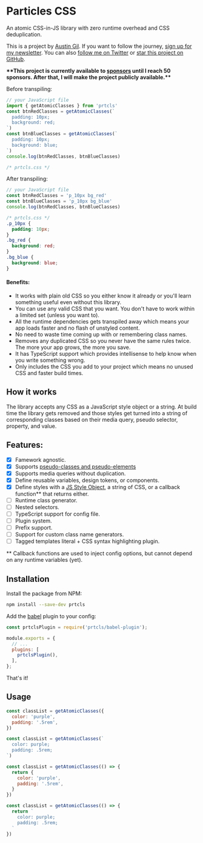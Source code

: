 # Particles CSS

An atomic CSS-in-JS library with zero runtime overhead and CSS deduplication.

This is a project by [Austin Gil](https://austingil.com). If you want to follow the journey, [sign up for my newsletter](https://austingil.com/newsletter). You can also [follow me on Twitter](https://twitter.com/Stegosource) or [star this project on GitHub](https://github.com/AustinGil/prtcls).

**\*\*This project is currently available to [sponsors](https://github.com/sponsors/AustinGil) until I reach 50 sponsors. After that, I will make the project publicly available.\*\***

Before transpiling:
```js
// your JavaScript file
import { getAtomicClasses } from 'prtcls'
const btnRedClasses = getAtomicClasses(`
  padding: 10px;
  background: red;
`)
const btnBlueClasses = getAtomicClasses(`
  padding: 10px;
  background: blue;
`)
console.log(btnRedClasses, btnBlueClasses)
```
```css
/* prtcls.css */
```
After transpiling:
```js
// your JavaScript file
const btnRedClasses = 'p_10px bg_red'
const btnBlueClasses = 'p_10px bg_blue'
console.log(btnRedClasses, btnBlueClasses)
```
```css
/* prtcls.css */
.p_10px {
  padding: 10px;
}
.bg_red {
  background: red;
}
.bg_blue {
  background: blue;
}
```

#### Benefits:
- It works with plain old CSS so you either know it already or you'll learn something useful even without this library.
- You can use any valid CSS that you want. You don't have to work within a limited set (unless you want to).
- All the runtime dependencies gets transpiled away which means your app loads faster and no flash of unstyled content.
- No need to waste time coming up with or remembering class names. 
- Removes any duplicated CSS so you never have the same rules twice. The more your app grows, the more you save.
- It has TypeScript support which provides intellisense to help know when you write something wrong.
- Only includes the CSS you add to your project which means no unused CSS and faster build times.

## How it works

The library accepts any CSS as a JavaScript style object or a string. At build time the library gets removed and those styles get turned into a string of corresponding classes based on their media query, pseudo selector, property, and value. 
<!-- These classes are added to a CSS file  -->

<!-- ## Configuration -->

## Features:
- [x] Famework agnostic.
- [x] Supports [pseudo-classes and pseudo-elements](https://developer.mozilla.org/en-US/docs/Learn/CSS/Building_blocks/Selectors/Pseudo-classes_and_pseudo-elements)
- [x] Supports media queries without duplication.
- [x] Define reusable variables, design tokens, or components.
- [x] Define styles with a [JS Style Object](https://www.w3schools.com/jsref/dom_obj_style.asp), a string of CSS, or a callback function** that returns either.
- [ ] Runtime class generator.
- [ ] Nested selectors.
- [ ] TypeScript support for config file.
- [ ] Plugin system.
- [ ] Prefix support.
- [ ] Support for custom class name generators.
- [ ] Tagged templates literal + CSS syntax highlighting plugin.

\** Callback functions are used to inject config options, but cannot depend on any runtime variables (yet).

## Installation

Install the package from NPM: 

```bash
npm install --save-dev prtcls
```

Add the [babel](https://babeljs.io/) plugin to your config:

```js
const prtclsPlugin = require('prtcls/babel-plugin');

module.exports = {
  // ...
  plugins: [
    prtclsPlugin(),
  ],
};
```

That's it!

## Usage

```js
const classList = getAtomicClasses({
  color: 'purple',
  padding: '.5rem',
})
```

```js
const classList = getAtomicClasses(`
  color: purple;
  padding: .5rem;
`)
```

```js
const classList = getAtomicClasses(() => {
  return {
    color: 'purple',
    padding: '.5rem',
  }
})
```

```js
const classList = getAtomicClasses(() => {
  return `
    color: purple;
    padding: .5rem;
  `
})
```